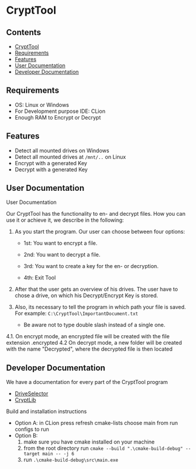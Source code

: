 # CryptTool

## Contents
- [CryptTool](#crypttool)
- [Requirements](#requirements)
- [Features](#features)
- [User Documentation](#user-documentation)
- [Developer Documentation](#developer-documentation)

## Requirements
- OS: Linux or Windows
- For Development purpose IDE: CLion
- Enough RAM to Encrypt or Decrypt

## Features
- Detect all mounted drives on Windows
- Detect all mounted drives at ``/mnt/..`` on Linux
- Encrypt with a generated Key
- Decrypt with a generated Key

## User Documentation 
User Documentation

Our CryptTool has the functionality to en- and decrypt files. How you can use it or achieve it, we describe in the following:

1. 	As you start the program.  Our user can choose between four options:

      - 1st: You want to encrypt a file.

      - 2nd: You want to decrypt a file.

      - 3rd: You want to create a key for the en- or decryption.
        
      - 4th: Exit Tool
      
2. After that the user gets an overview of his drives. The user have to chose a drive, on which his Decrypt/Encrypt Key is stored.
   
3. Also, its necessary to tell the program in which path your file is saved. For example: ``C:\CryptTool\ImportantDocument.txt``
      
      - Be aware not to type double slash instead of a single one.
      
4.1. On encrypt mode, an encrypted file will be created with the file extension .encrypted
4.2  On decrypt mode, a new folder will be created with the name "Decrypted", where the decrypted file is then located


## Developer Documentation
We have a documentation for every part of the CryptTool program
- [DriveSelector](https://github.com/LukasLJL/CryptTool/blob/master/src/README.md)
- [CryptLib](https://github.com/LukasLJL/CryptTool/blob/master/cryptlib/README.md)

Build and installation instructions
- Option A: in CLion press refresh cmake-lists choose main from run configs to run
- Option B: 
	1. make sure you have cmake installed on your machine
	2. from the root directory run ``cmake --build ".\cmake-build-debug" --target main -- -j 6``
	3. run ``.\cmake-build-debug\src\main.exe``
